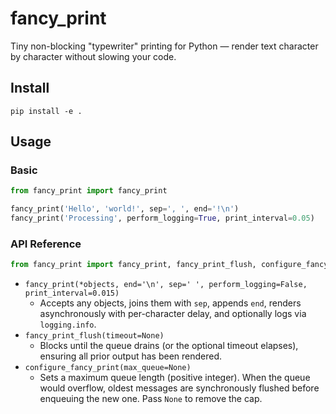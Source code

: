 # fancy_print

Tiny non-blocking "typewriter" printing for Python — render text character by character without slowing your code.

## Install

```
pip install -e .
```

## Usage

### Basic

```python
from fancy_print import fancy_print

fancy_print('Hello', 'world!', sep=', ', end='!\n')
fancy_print('Processing', perform_logging=True, print_interval=0.05)
```

### API Reference

```python
from fancy_print import fancy_print, fancy_print_flush, configure_fancy_print
```

- `fancy_print(*objects, end='\n', sep=' ', perform_logging=False, print_interval=0.015)`
  - Accepts any objects, joins them with `sep`, appends `end`, renders asynchronously with per-character delay, and optionally logs via `logging.info`.
- `fancy_print_flush(timeout=None)`
  - Blocks until the queue drains (or the optional timeout elapses), ensuring all prior output has been rendered.
- `configure_fancy_print(max_queue=None)`
  - Sets a maximum queue length (positive integer). When the queue would overflow, oldest messages are synchronously flushed before enqueuing the new one. Pass `None` to remove the cap.
